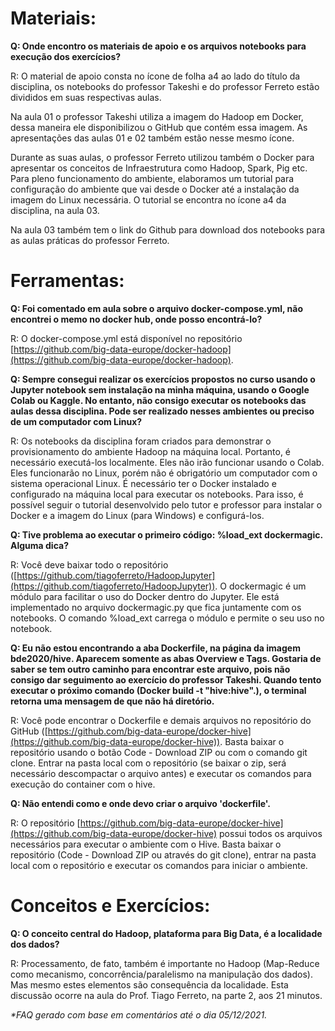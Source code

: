 # **Materiais:**

**Q: Onde encontro os materiais de apoio e os arquivos notebooks para execução dos exercícios?**

R: O material de apoio consta no ícone de folha a4 ao lado do título da disciplina, os notebooks do professor Takeshi e do professor Ferreto estão divididos em suas respectivas aulas.

Na aula 01 o professor Takeshi utiliza a imagem do Hadoop em Docker, dessa maneira ele disponibilizou o GitHub que contém essa imagem. As apresentações das aulas 01 e 02 também estão nesse mesmo ícone.

Durante as suas aulas, o professor Ferreto utilizou também o Docker para apresentar os conceitos de Infraestrutura como Hadoop, Spark, Pig etc. Para pleno funcionamento do ambiente, elaboramos um tutorial para configuração do ambiente que vai desde o Docker até a instalação da imagem do Linux necessária. O tutorial se encontra no ícone a4 da disciplina, na aula 03.

Na aula 03 também tem o link do Github para download dos notebooks para as aulas práticas do professor Ferreto.

# **Ferramentas:**

**Q: Foi comentado em aula sobre o arquivo docker-compose.yml, não encontrei o memo no docker hub, onde posso encontrá-lo?**

R: O docker-compose.yml está disponível no repositório [https://github.com/big-data-europe/docker-hadoop](https://github.com/big-data-europe/docker-hadoop).

**Q: Sempre consegui realizar os exercícios propostos no curso usando o Jupyter notebook sem instalação na minha máquina, usando o Google Colab ou Kaggle. No entanto, não consigo executar os notebooks das aulas dessa disciplina. Pode ser realizado nesses ambientes ou preciso de um computador com Linux?**

R: Os notebooks da disciplina foram criados para demonstrar o provisionamento do ambiente Hadoop na máquina local. Portanto, é necessário executá-los localmente. Eles não irão funcionar usando o Colab. Eles funcionarão no Linux, porém não é obrigatório um computador com o sistema operacional Linux. É necessário ter o Docker instalado e configurado na máquina local para executar os notebooks. Para isso, é possível seguir o tutorial desenvolvido pelo tutor e professor para instalar o Docker e a imagem do Linux (para Windows) e configurá-los.

**Q: Tive problema ao executar o primeiro código: %load\_ext dockermagic. Alguma dica?**

R: Você deve baixar todo o repositório ([https://github.com/tiagoferreto/HadoopJupyter](https://github.com/tiagoferreto/HadoopJupyter)). O dockermagic é um módulo para facilitar o uso do Docker dentro do Jupyter. Ele está implementado no arquivo dockermagic.py que fica juntamente com os notebooks. O comando %load\_ext carrega o módulo e permite o seu uso no notebook.

**Q: Eu não estou encontrando a aba Dockerfile, na página da imagem bde2020/hive. Aparecem somente as abas Overview e Tags. Gostaria de saber se tem outro caminho para encontrar este arquivo, pois não consigo dar seguimento ao exercício do professor Takeshi. Quando tento executar o próximo comando (Docker build -t &quot;hive:hive&quot;.), o terminal retorna uma mensagem de que não há diretório.**

R: Você pode encontrar o Dockerfile e demais arquivos no repositório do GitHub ([https://github.com/big-data-europe/docker-hive](https://github.com/big-data-europe/docker-hive)). Basta baixar o repositório usando o botão Code - Download ZIP ou com o comando git clone. Entrar na pasta local com o repositório (se baixar o zip, será necessário descompactar o arquivo antes) e executar os comandos para execução do container com o hive.

**Q: Não entendi como e onde devo criar o arquivo &#39;dockerfile&#39;.**

R: O repositório [https://github.com/big-data-europe/docker-hive](https://github.com/big-data-europe/docker-hive) possui todos os arquivos necessários para executar o ambiente com o Hive. Basta baixar o repositório (Code - Download ZIP ou através do git clone), entrar na pasta local com o repositório e executar os comandos para iniciar o ambiente.

# **Conceitos e Exercícios:**

**Q: O conceito central do Hadoop, plataforma para Big Data, é a localidade dos dados?**

R: Processamento, de fato, também é importante no Hadoop (Map-Reduce como mecanismo, concorrência/paralelismo na manipulação dos dados). Mas mesmo estes elementos são consequência da localidade. Esta discussão ocorre na aula do Prof. Tiago Ferreto, na parte 2, aos 21 minutos.

_\*FAQ gerado com base em comentários até o dia 05/12/2021._